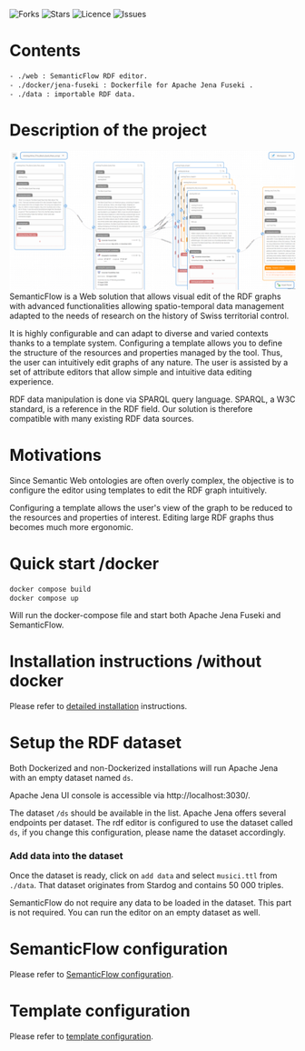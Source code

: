 ![Forks](https://img.shields.io/github/forks/heigvd-software-engineering/semantic-flow)
![Stars](https://img.shields.io/github/stars/heigvd-software-engineering/semantic-flow)
![Licence](https://img.shields.io/github/license/heigvd-software-engineering/semantic-flow)
![Issues](https://img.shields.io/github/issues/heigvd-software-engineering/semantic-flow)
# Contents

    - ./web : SemanticFlow RDF editor. 
    - ./docker/jena-fuseki : Dockerfile for Apache Jena Fuseki . 
    - ./data : importable RDF data.

# Description of the project
![workspace](./workspace.png)
SemanticFlow is a Web solution that allows visual edit of the RDF graphs with advanced functionalities allowing spatio-temporal data management adapted to the needs of research on the history of Swiss territorial control.

It is highly configurable and can adapt to diverse and varied contexts thanks to a template system. Configuring a template allows you to define the structure of the resources and properties managed by the tool. Thus, the user can intuitively edit graphs of any nature. The user is assisted by a set of attribute editors that allow simple and intuitive data editing experience.

RDF data manipulation is done via SPARQL query language. SPARQL, a W3C standard, is a reference in the RDF field. Our solution is therefore compatible with many existing RDF data sources.

# Motivations
Since Semantic Web ontologies are often overly complex, the objective is to configure the editor using templates to edit the RDF graph intuitively.

Configuring a template allows the user's view of the graph to be reduced to the resources and properties of interest. Editing large RDF graphs thus becomes much more ergonomic.

# Quick start /docker
    
    docker compose build
    docker compose up

Will run the docker-compose file and start both Apache Jena Fuseki and SemanticFlow.

# Installation instructions /without docker
Please refer to [detailed installation](./documentation/detailed-installation.md) instructions.

# Setup the RDF dataset
Both Dockerized and non-Dockerized installations will run Apache Jena with an empty dataset named `ds`. 

Apache Jena UI console is accessible via http://localhost:3030/. 

The dataset `/ds` should be available in the list. Apache Jena offers several endpoints per dataset. The rdf editor is configured to use the dataset called `ds`, if you change this configuration, please name the dataset accordingly.

### Add data into the dataset
Once the dataset is ready, click on `add data` and select `musici.ttl` from `./data`. That dataset originates from Stardog and contains 50 000 triples. 

SemanticFlow do not require any data to be loaded in the dataset. This part is not required. You can run the editor on an empty dataset as well.

# SemanticFlow configuration
Please refer to [SemanticFlow configuration](./documentation/semantic-flow-configuration.md).

# Template configuration
Please refer to [template configuration](./documentation/template-configuration.md).
